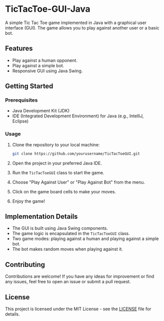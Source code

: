 # TicTacToe-GUI-Java

A simple Tic Tac Toe game implemented in Java with a graphical user interface (GUI). The game allows you to play against another user or a basic bot.

## Features

- Play against a human opponent.
- Play against a simple bot.
- Responsive GUI using Java Swing.

## Getting Started

### Prerequisites

- Java Development Kit (JDK)
- IDE (Integrated Development Environment) for Java (e.g., IntelliJ, Eclipse)

### Usage

1. Clone the repository to your local machine:

    ```bash
    git clone https://github.com/yourusername/TicTacToeGUI.git
    ```

2. Open the project in your preferred Java IDE.

3. Run the `TicTacToeGUI` class to start the game.

4. Choose "Play Against User" or "Play Against Bot" from the menu.

5. Click on the game board cells to make your moves.

6. Enjoy the game!

## Implementation Details

- The GUI is built using Java Swing components.
- The game logic is encapsulated in the `TicTacToeGUI` class.
- Two game modes: playing against a human and playing against a simple bot.
- The bot makes random moves when playing against it.

## Contributing

Contributions are welcome! If you have any ideas for improvement or find any issues, feel free to open an issue or submit a pull request.

## License

This project is licensed under the MIT License - see the [LICENSE](LICENSE) file for details.
